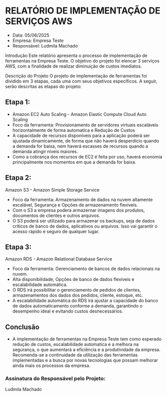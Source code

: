 # RELATÓRIO DE IMPLEMENTAÇÃO DE SERVIÇOS AWS

- Data: 05/06/2025
- Empresa: Empresa Teste
- Responsável: Ludmila Machado

Introdução
Este relatório apresenta o processo de implementação de ferramentas na Empresa Teste. O objetivo do projeto foi elencar 3 serviços AWS, com a finalidade de realizar diminuição de custos imediatos.

Descrição do Projeto
O projeto de implementação de ferramentas foi dividido em 3 etapas, cada uma com seus objetivos específicos. A seguir, serão descritas as etapas do projeto:

## Etapa 1:

- Amazon EC2 Auto Scaling - Amazon Elastic Compute Cloud Auto Scaling
- Foco da ferramenta: Provisionamento de servidores virtuais escaláveis horizontalmente de forma automatica e Redução de Custos
- A capacidade de recursos disponíveis para a aplicação poderá ser ajustada dinamicamente, de forma que não haverá desperdício quando a demanda for baixa, nem haverá escasses de recursos quando a demanda atingir níveis maiores.
- Como a cobrança dos recursos de EC2 é feita por uso, haverá economia principalmente nos momentos em que a demanda for baixa.


## Etapa 2:

Amazon S3 - Amazon Simple Storage Service
- Foco da ferramenta: Armazenamento de dados na nuvem altamente escalável, Segurança e Opções de armazenamento flexíveis.
- Com o S3 a empresa podera armazernar imagens dos produtos, documentos de clientes e outros arquivos.
- O S3 poderá ser utilizado para armazenar os backups, seja de dados críticos de banco de dados, aplicativos ou arquivos. Isso vai garantir o acesso rápido e seguro de qualquer lugar.


## Etapa 3:

Amazon RDS - Amazon Relational Database Service
- Foco da ferramenta: Gerenciamento de bancos de dados relacionais na nuvem.
- Alta disponibilidade, Opções de banco de dados flexíveis e escalabilidade automática.
- O RDS irá possibilitar o gerenciamento de pedidos de clientes, armazenamentos dos dados dos pedidos, cliente, estoque, etc.
- A escalabilidade automática do RDS irá ajustar a capacidade do banco de dados automaticamento conforme a demanda, garantindo o desempenho ideal e evitando custos desnecessários.


## Conclusão
- A implementação de ferramentas na Empresa Teste tem como esperado redução de custos, escalabilidade automatica e a melhora na segurança, o que aumentará a eficiência e a produtividade da empresa. Recomenda-se a continuidade da utilização das ferramentas implementadas e a busca por novas tecnologias que possam melhorar ainda mais os processos da empresa.

### Assinatura do Responsável pelo Projeto:

Ludmila Machado
